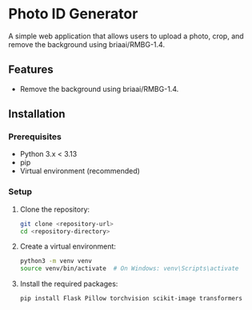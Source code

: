 # Photo ID Generator

A simple web application that allows users to upload a photo, crop, and remove the background using briaai/RMBG-1.4.

## Features

-   Remove the background using briaai/RMBG-1.4.

## Installation

### Prerequisites

-   Python 3.x < 3.13
-   pip
-   Virtual environment (recommended)

### Setup

1. Clone the repository:

    ```bash
    git clone <repository-url>
    cd <repository-directory>
    ```

2. Create a virtual environment:

    ```bash
    python3 -m venv venv
    source venv/bin/activate  # On Windows: venv\Scripts\activate
    ```

3. Install the required packages:

    ```bash
    pip install Flask Pillow torchvision scikit-image transformers
    ```
